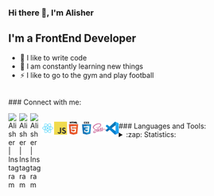 ### Hi there 👋, I'm Alisher

## I'm a FrontEnd Developer
- 💪 I like to write code
- 🥅 I am constantly learning new things
- ⚡ I like to go to the gym and play football

<br />
### Connect with me:

[<img align="left" alt="Alisher | Instagram" width="22px" src="https://cdn.jsdelivr.net/npm/simple-icons@v3/icons/instagram.svg" />][instagram]
[<img align="left" alt="Alisher | Instagram" width="22px" src="https://cdn.jsdelivr.net/npm/simple-icons@v3/icons/telegram.svg" />][telegram]
[<img align="left" alt="Alisher | Instagram" width="22px" src="https://cdn.jsdelivr.net/npm/simple-icons@v3/icons/gmail.svg" />][gmail]

<br />
### Languages and Tools:

<img align="left" alt="React" width="26px" src="https://raw.githubusercontent.com/github/explore/80688e429a7d4ef2fca1e82350fe8e3517d3494d/topics/react/react.png" />
<img align="left" alt="JavaScript" width="26px" src="https://raw.githubusercontent.com/github/explore/80688e429a7d4ef2fca1e82350fe8e3517d3494d/topics/javascript/javascript.png" />
<img align="left" alt="HTML5" width="26px" src="https://raw.githubusercontent.com/github/explore/80688e429a7d4ef2fca1e82350fe8e3517d3494d/topics/html/html.png" />
<img align="left" alt="CSS3" width="26px" src="https://raw.githubusercontent.com/github/explore/80688e429a7d4ef2fca1e82350fe8e3517d3494d/topics/css/css.png" />
<img align="left" alt="Sass" width="26px" src="https://raw.githubusercontent.com/github/explore/80688e429a7d4ef2fca1e82350fe8e3517d3494d/topics/sass/sass.png" />
<img align="left" alt="Visual Studio Code" width="26px" src="https://raw.githubusercontent.com/github/explore/80688e429a7d4ef2fca1e82350fe8e3517d3494d/topics/visual-studio-code/visual-studio-code.png" />

<br />
<details>
  <summary>:zap: Statistics:</summary>
   <img align="left" alt="codeSTACKr's GitHub Stats" src="https://github-readme-stats.vercel.app/api/top-langs/?username=AlisherKonratbaev&langs_count=8&layout=compact" />
    <br />
    <img align="left" alt="codeSTACKr's GitHub Stats" src="https://github-readme-stats.vercel.app/api?username=AlisherKonratbaev&show_icons=true" />
</details>

[instagram]: https://www.instagram.com/alisher19.29/
[telegram]: https://t.me/alisher19_29
[gmail]: ritemaster66@gmail.com
